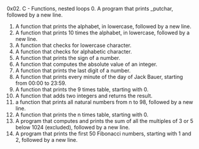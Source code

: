 0x02. C - Functions, nested loops
0. A program that prints _putchar, followed by a new line.
1. A function that prints the alphabet, in lowercase, followed by a new line.
2. A function that prints 10 times the alphabet, in lowercase, followed by a new line.
3. A function that checks for lowercase character.
4. A  function that checks for alphabetic character.
5. A function that prints the sign of a number.
6. A function that computes the absolute value of an integer.
7. A function that prints the last digit of a number.
8. A function that prints every minute of the day of Jack Bauer, starting from 00:00 to 23:59.
9. A function that prints the 9 times table, starting with 0.
10. A function that adds two integers and returns the result.
11.  a function that prints all natural numbers from n to 98, followed by a new line.
100. A function that prints the n times table, starting with 0.
101. A program that computes and prints the sum of all the multiples of 3 or 5 below 1024 (excluded), followed by a new line.
102. A program that prints the first 50 Fibonacci numbers, starting with 1 and 2, followed by a new line.
